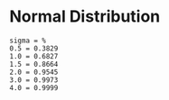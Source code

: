 # Normal Distribution





```
sigma = %
0.5 = 0.3829
1.0 = 0.6827
1.5 = 0.8664
2.0 = 0.9545
3.0 = 0.9973
4.0 = 0.9999
```






















